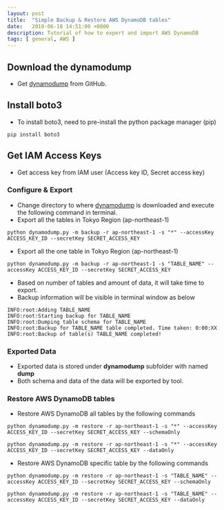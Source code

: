 ```yaml
---
layout: post
title:  "Simple Backup & Restore AWS DynamoDB tables"
date:   2018-06-18 14:51:00 +0800
description: Tutorial of how to expert and import AWS DynamoDB
tags: [ general, AWS ]
---
```


##  Download the dynamodump
-  Get [dynamodump](https://github.com/bchew/dynamodump) from GitHub.

## Install boto3
- To install boto3, need to pre-install the python package manager (pip)
```
pip install boto3
```

## Get IAM Access Keys
- Get access key from IAM user (Access key ID, Secret access key)

### Configure & Export
- Change directory to where [dynamodump](https://github.com/bchew/dynamodump) is downloaded and execute the following command in terminal.
- Export all the tables in Tokyo Region (ap-northeast-1)
```
python dynamodump.py -m backup -r ap-northeast-1 -s "*" --accessKey ACCESS_KEY_ID --secretKey SECRET_ACCESS_KEY
```

-  Export all the one table in Tokyo Region (ap-northeast-1)
```
python dynamodump.py -m backup -r ap-northeast-1 -s "TABLE_NAME" --accessKey ACCESS_KEY_ID --secretKey SECRET_ACCESS_KEY
```
- Based on number of tables and amount of data, it will take time to export.
- Backup information will be visible in terminal window as below
```
INFO:root:Adding TABLE_NAME
INFO:root:Starting backup for TABLE_NAME
INFO:root:Dumping table schema for TABLE_NAME
INFO:root:Backup for TABLE_NAME table completed. Time taken: 0:00:XX
INFO:root:Backup of table(s) TABLE_NAME completed!
```

### Exported Data
- Exported data is stored under **dynamodump** subfolder with named **dump**
- Both schema and data of the data will be exported by tool.

### Restore AWS DynamoDB tables
- Restore AWS DynamoDB all tables by the following commands
```
python dynamodump.py -m restore -r ap-northeast-1 -s "*" --accessKey ACCESS_KEY_ID --secretKey SECRET_ACCESS_KEY --schemaOnly
```
```
python dynamodump.py -m restore -r ap-northeast-1 -s "*" --accessKey ACCESS_KEY_ID --secretKey SECRET_ACCESS_KEY --dataOnly
```


- Restore AWS DynamoDB specific table by the following commands
```
python dynamodump.py -m restore -r ap-northeast-1 -s "TABLE_NAME" --accessKey ACCESS_KEY_ID --secretKey SECRET_ACCESS_KEY --schemaOnly
```
```
python dynamodump.py -m restore -r ap-northeast-1 -s "TABLE_NAME" --accessKey ACCESS_KEY_ID --secretKey SECRET_ACCESS_KEY --dataOnly
```
